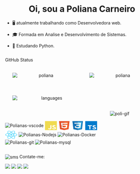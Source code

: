 <h1 align="center"> Oi, sou a Poliana Carneiro </h1>

- 🖥️ atualmente trabalhando como Desenvolvedora web.

- 🎓 Formada em Analise e Desenvolvimento de Sistemas.

- 🌱 Estudando Python.

##
 GitHub Status
       
       
<div style="display: flex;" align="center">
     <img align="center" width="48%"
          style="margin: 20px; padding: 0 4px;"
          src="https://github-readme-streak-stats.herokuapp.com/?user=polianacarneiro&count_private=true&show_icons=true&theme=radical&hide_border=true" 
          alt="poliana" />
     <img align="center" width="48%"
          style="margin: 20px; padding: 0 4px;"
          src="https://github-readme-stats-sigma-five.vercel.app/api?username=polianacarneiro&show_icons=true&locale=en&count_private=true&show_icons=true&theme=radical&hide_border=true"
          alt="poliana" />
</div>

<br/>
<div style="display: flex;" align="center">
     <img align="center" width="48%"
          style="margin: 20px; padding: 0 4px;"
          src="https://github-readme-stats-sigma-five.vercel.app/api/top-langs/?username=polianacarneiro&show_icons=true&theme=radical&hide_border=true&layout=compact" 
          alt="languages" />
</div>
          

<img align="right" alt="poli-gif" height="170" width="160"
       src="https://i.picasion.com/pic92/0cbbacf1ff6d8351c9212a89c4040a2a.gif" />

 ##
 ##
 
<div style="display: inline_block"><br>
  <img align="center" alt="Polianas-vscode" height="30" width="40"
       src="https://cdn.jsdelivr.net/gh/devicons/devicon/icons/vscode/vscode-original.svg" />
  <img align="center" alt="Polianas-Js" height="30" width="40" 
       src="https://raw.githubusercontent.com/devicons/devicon/master/icons/javascript/javascript-plain.svg">
  <img align="center" alt="Polianas-HTML" height="30" width="40" 
       src="https://raw.githubusercontent.com/devicons/devicon/master/icons/html5/html5-original.svg">
  <img align="center" alt="Polianas-CSS" height="30" width="40"
       src="https://raw.githubusercontent.com/devicons/devicon/master/icons/css3/css3-original.svg">
  <img align="center" alt="Polianas-Ts" height="30" width="40" 
       src="https://raw.githubusercontent.com/devicons/devicon/master/icons/typescript/typescript-plain.svg">
  <img align="center" alt="Polianas-React" height="30" width="40" 
       src="https://raw.githubusercontent.com/devicons/devicon/master/icons/react/react-original.svg">
  <img align="center" alt="Polianas-Nodejs" height="80" width="40"
       src="https://cdn.jsdelivr.net/gh/devicons/devicon/icons/nodejs/nodejs-original-wordmark.svg" />
  <img align="center" alt="Polianas-Docker" height="60" width="40" 
       src="https://cdn.jsdelivr.net/gh/devicons/devicon/icons/docker/docker-original.svg" />
  <img align="center" alt="Polianas-git" height="30" width="40"
       src="https://cdn.jsdelivr.net/gh/devicons/devicon/icons/git/git-original.svg" />
  <img align="center" alt="Polianas-mysql" height="30" width="40"
       src="https://cdn.jsdelivr.net/gh/devicons/devicon/icons/mysql/mysql-original.svg" />
  

  </div>

 ##
 ##
 <img align="center" alt="sms" height="60" width="60"
       src="https://cdn-icons-png.flaticon.com/512/1034/1034524.png" /> Contate-me:

 <div> 
    <a href="https://wa.me/5541997998131?text=Oi%20Poli!" target="_blank"><img
src="https://img.shields.io/badge/WhatsApp-25D366?style=for-the-badge&logo=whatsapp&logoColor=white" target="_blank"></a>
    <a href = "mailto:polianacarneirodosantos@gmail.com"><img
src="https://img.shields.io/badge/Gmail-D14836?style=for-the-badge&logo=gmail&logoColor=white" target="_blank"></a>
    <a href="https://www.linkedin.com/in/poliana-carneiro-1a003a193/" target="_blank"><img 
src="https://img.shields.io/badge/LinkedIn-0077B5?style=for-the-badge&logo=linkedin&logoColor=white" target="_blank"></a>
  <a href="https://www.instagram.com/iniciad4/" target="_blank"><img
src="https://img.shields.io/badge/Instagram-E4405F?style=for-the-badge&logo=instagram&logoColor=white" target="_blank"></a>
</div>
